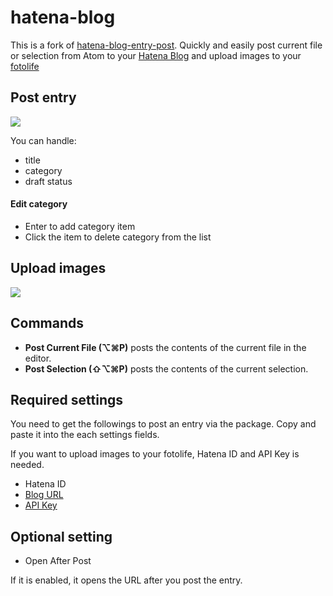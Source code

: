 # hatena-blog

This is a fork of [hatena-blog-entry-post](https://atom.io/packages/hatena-blog-entry-post).
Quickly and easily post current file or selection from Atom to your [Hatena Blog](http://hatenablog.com/) and upload images to your [fotolife](http://f.hatena.ne.jp/)

## Post entry

![](https://zippy.gfycat.com/BonyDefiniteGoa.gif)

You can handle:
- title
- category
- draft status

#### Edit category
- Enter to add category item
- Click the item to delete category from the list

## Upload images

![](https://zippy.gfycat.com/HardtofindDampIrishredandwhitesetter.gif)

## Commands
- **Post Current File (⌥⌘P)** posts the contents of the current file in the editor.
- **Post Selection (⇧⌥⌘P)** posts the contents of the current selection.

## Required settings
You need to get the followings to post an entry via the package. Copy and paste it into the each settings fields.

If you want to upload images to your fotolife, Hatena ID and API Key is needed.

- Hatena ID
- [Blog URL](http://blog.hatena.ne.jp/my/config)
- [API Key](http://blog.hatena.ne.jp/my/config/detail)

## Optional setting

- Open After Post

If it is enabled, it opens the URL after you post the entry.
